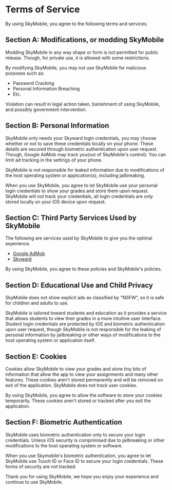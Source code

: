 # Terms of Service
By using SkyMobile, you agree to the following terms and services.

## Section A: Modifications, or modding SkyMobile
Modding SkyMobile in any way shape or form is not permitted for public release. Though, for private use, it is allowed with some restrictions.

By modifying SkyMobile, you may not use SkyMobile for malicious purposes such as: 
- Password Cracking
- Personal Information Breaching
- Etc.

Violation can result in legal action taken, banishment of using SkyMobile, and possibly government intervention.

## Section B: Personal Information
SkyMobile only needs your Skyward login credentials, you may choose whether or not to save these credentials locally on your phone. These details are secured through biometric authentication upon user request. Though, Google AdMob may track you(out of SkyMobile's control). You can limit ad tracking in the settings of your phone.

SkyMobile is not responsible for leaked information due to modifications of the host operating system or application(s), including jailbreaking.

When you use SkyMobile, you agree to let SkyMobile use your personal login credentials to show your grades and store them upon request. SkyMobile will not track your credentials, all login credentials are only stored locally on your iOS device upon request.

## Section C: Third Party Services Used by SkyMobile
The following are services used by SkyMobile to give you the optimal experience. 

- [Google AdMob](https://support.google.com/admob/answer/6128543?hl=en)
- [Skyward](https://www.skyward.com/privacy-policy)

By using SkyMobile, you agree to these policies and SkyMobile's policies.

## Section D: Educational Use and Child Privacy
SkyMobile does not show explicit ads as classified by "NSFW", so it is safe for children and adults to use.

SkyMobile is tailored toward students and education as it provides a service that allows students to view their grades in a more intuitive user interface. Student login credentials are protected by iOS and biometric authentication upon user request, though SkyMobile is not responsible for the leaking of personal information by jailbreaking or other ways of modifications to the host operating system or application itself.

## Section E: Cookies
Cookies allow SkyMobile to view your grades and store tiny bits of information that allow the app to view your assignments and many other features. These cookies aren't stored permanently and will be removed on exit of the application. SkyMobile does not track user cookies.

By using SkyMobile, you agree to allow the software to store your cookies temporarily. These cookies aren't stored or tracked after you exit the application.

## Section F: Biometric Authentication
SkyMobile uses biometric authentication only to secure your login credentials. Unless iOS security is comprimised due to jailbreaking or other modifications to the host operating system or software.

When you use Skymobile's biometric authentication, you agree to let SkyMobile use Touch ID or Face ID to secure your login credentials. These forms of security are not tracked.

Thank you for using SkyMobile, we hope you enjoy your experience and continue to use SkyMobile.
